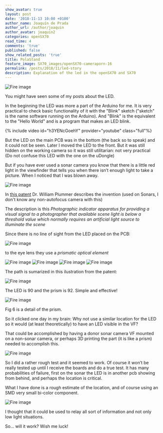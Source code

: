 ```yaml
---
show_avatar: true
layout: post
date: '2018-11-13 10:00 +0100'
author_name: Joaquín de Prada
author_url: /author/joaquin
author_avatar: joaquin2
categories: openSX70
read_time: 4
comments: 'true'
published: false
show_related_posts: 'true'
title: PolaStand
feature_image: SX70_images/openSX70-cameraporn-16
permalink: /posts/2018/11/led-story
description: Explanation of the led in the openSX70 and SX70
---
```

![Fire image]({{site.url}}/{{site.baseurl}}img/2018/11/about-a-led-8.jpg)

You might have seen some of my posts about the LED. 

In the beginning the LED was more a part of the Arduino for me. It is very practical to check basic functionality of it with the "Blink" sketch ("sketch" is the name software running on the Arduino). And "Blink" is the equivalent to the "Hello World" and is a program that makes an LED blink.

{% include video id="h3YENcGoehY" provider="youtube" class="full"%}

But the LED on the main PCB was in the bottom (the back so to speak) and it could not be seen. Later I moved the LED to the front. But it was still hidden on the working camera so it was still utilitarian: not very practical (Do not confuse this LED with the one on the uDongle)

But if you have ever used a sonar camera you know that there is a little red light in the viewfinder that tells you when there isn’t enough light to take a picture. When I noticed that I was blown away.

![Fire image]({{site.url}}/{{site.baseurl}}img/2018/11/about-a-led-8.jpg)

In [this patent](https://patents.google.com/patent/US4251146A/en?oq=#4251146) Dr. William Plummer describes the invention (used on Sonars, I don't know any non-autofocus camera with this)

The description is this *Photographic indicator apparatus for providing a visual signal to a photographer that available scene light is below a threshold value which normally requires an artificial light source to illuminate the scene*

Since there is no line of sight from the LED placed on the PCB:

![Fire image]({{site.url}}/{{site.baseurl}}img/2018/11/about-a-led-1.jpg)

to the eye lens they use a *prismatic optical element*

![Fire image]({{site.url}}/{{site.baseurl}}img/2018/11/about-a-led-2.jpg)
![Fire image]({{site.url}}/{{site.baseurl}}img/2018/11/about-a-led-3.jpg)
![Fire image]({{site.url}}/{{site.baseurl}}img/2018/11/about-a-led-4.jpg)
![Fire image]({{site.url}}/{{site.baseurl}}img/2018/11/about-a-led-5.jpg)

The path is sumarized in this ilustration from the patent:

![Fire image]({{site.url}}/{{site.baseurl}}img/2018/11/about-a-led-1.jpg)

The LED is 90 and the prism is 92. Simple and effective!

![Fire image]({{site.url}}/{{site.baseurl}}img/2018/11/about-a-led-7.jpg)

Fig 6 is a detail of the prism.	 	

So it clicked one day in my brain: Why not use a similar location for the LED so it would (at least theoretically) to have an LED visible in the VF?


That could be accomplished by having a donor sonar camera VF mounted on a non-sonar camera, or perhaps 3D printing the part (it is like a prism) needed to accomplish this.

![Fire image]({{site.url}}/{{site.baseurl}}img/2018/11/2018-11-04-alpha-2.jpg)

So I did a rather rough test and it seemed to work. Of course it won’t be really tested up until I receive the boards and do a true test. It has many probabilities of failure, first on the sonar the LED is in another pcb showing from behind, and perhaps the location is critical.

What I have done is a rough estimate of the location, and of course using an SMD very small bi-color component.


![Fire image]({{site.url}}/{{site.baseurl}}img/2018/11/about-a-led-9.jpg)

I thought that it could be used to relay all sort of information and not only low light situations.

So... will it work? Wish me luck!


